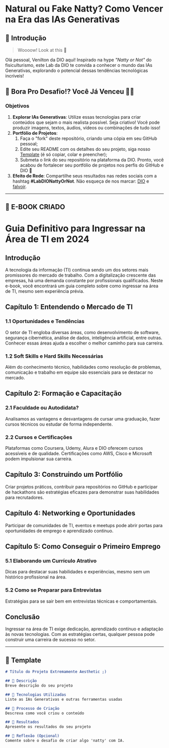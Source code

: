 # Natural ou Fake Natty? Como Vencer na Era das IAs Generativas

## 🚀 Introdução

> Woooow! Look at this 👀

Olá pessoal, Venilton da DIO aqui! Inspirado na hype _"Natty or Not"_ do fisiculturismo, este Lab da DIO te convida a conhecer o mundo das IAs Generativas, explorando o potencial dessas tendências tecnológicas incríveis!

## 🎯 Bora Pro Desafio!? Você Já Venceu 💪🤓

### Objetivos

1. **Explorar IAs Generativas**: Utilize essas tecnologias para criar conteúdos que sejam o mais realista possível. Seja criativo! Você pode produzir imagens, textos, áudios, vídeos ou combinações de tudo isso!
2. **Portfólio de Projetos**:
    1. Faça o "fork" deste repositório, criando uma cópia em seu GitHub pessoal;
    2. Edite seu README com os detalhes do seu projeto, siga nosso [Template](#template) (é só copiar, colar e preencher);
    3. Submeta o link do seu repositório na plataforma da DIO. Pronto, você acabou de fortalecer seu portfólio de projetos nos perfis do GitHub e DIO 🚀
3. **Efeito de Rede**: Compartilhe seus resultados nas redes sociais com a hashtag **#LabDIONattyOrNot**. Não esqueça de nos marcar: [DIO](https://www.linkedin.com/school/dio-makethechange) e [falvojr](https://www.linkedin.com/in/falvojr).

---

## 📘 E-BOOK CRIADO

# **Guia Definitivo para Ingressar na Área de TI em 2024**

## **Introdução**
A tecnologia da informação (TI) continua sendo um dos setores mais promissores do mercado de trabalho. Com a digitalização crescente das empresas, há uma demanda constante por profissionais qualificados. Neste e-book, você encontrará um guia completo sobre como ingressar na área de TI, mesmo sem experiência prévia.

## **Capítulo 1: Entendendo o Mercado de TI**
### **1.1 Oportunidades e Tendências**
O setor de TI engloba diversas áreas, como desenvolvimento de software, segurança cibernética, análise de dados, inteligência artificial, entre outras. Conhecer essas áreas ajuda a escolher o melhor caminho para sua carreira.

### **1.2 Soft Skills e Hard Skills Necessárias**
Além do conhecimento técnico, habilidades como resolução de problemas, comunicação e trabalho em equipe são essenciais para se destacar no mercado.

## **Capítulo 2: Formação e Capacitação**
### **2.1 Faculdade ou Autodidata?**
Analisamos as vantagens e desvantagens de cursar uma graduação, fazer cursos técnicos ou estudar de forma independente.

### **2.2 Cursos e Certificações**
Plataformas como Coursera, Udemy, Alura e DIO oferecem cursos acessíveis e de qualidade. Certificações como AWS, Cisco e Microsoft podem impulsionar sua carreira.

## **Capítulo 3: Construindo um Portfólio**
Criar projetos práticos, contribuir para repositórios no GitHub e participar de hackathons são estratégias eficazes para demonstrar suas habilidades para recrutadores.

## **Capítulo 4: Networking e Oportunidades**
Participar de comunidades de TI, eventos e meetups pode abrir portas para oportunidades de emprego e aprendizado contínuo.

## **Capítulo 5: Como Conseguir o Primeiro Emprego**
### **5.1 Elaborando um Currículo Atrativo**
Dicas para destacar suas habilidades e experiências, mesmo sem um histórico profissional na área.

### **5.2 Como se Preparar para Entrevistas**
Estratégias para se sair bem em entrevistas técnicas e comportamentais.

## **Conclusão**
Ingressar na área de TI exige dedicação, aprendizado contínuo e adaptação às novas tecnologias. Com as estratégias certas, qualquer pessoa pode construir uma carreira de sucesso no setor.

---

## 📝 Template

```markdown
# Título do Projeto Extremamente Aesthetic ;)

## 📒 Descrição
Breve descrição do seu projeto

## 🤖 Tecnologias Utilizadas
Liste as IAs Generativas e outras ferramentas usadas

## 🧐 Processo de Criação
Descreva como você criou o conteúdo

## 🚀 Resultados
Apresente os resultados do seu projeto

## 💭 Reflexão (Opcional)
Comente sobre o desafio de criar algo 'natty' com IA.
